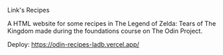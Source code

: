 Link's Recipes

A HTML website for some recipes in The Legend of Zelda: Tears of The Kingdom made during the foundations course on The Odin Project.

Deploy: https://odin-recipes-ladb.vercel.app/